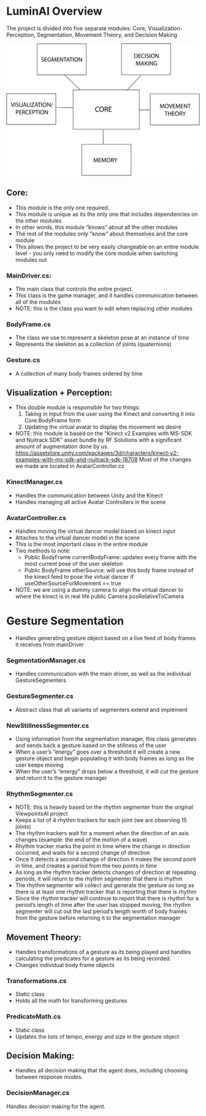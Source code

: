 # LuminAI Overview 
The project is divided into five separate modules: Core, Visualization-Perception, Segmentation, Movement Theory, and Decision Making

![LuminAI Module Architecture](LuminAIModuleArchitecture.png)

## Core:
- This module is the only one required. 
- This module is unique as its the only one that includes dependencies on the other modules
- In other words, this module “knows” about all the other modules
- The rest of the modules only "know” about themselves and the core module
- This allows the project to be very easily changeable on an entire module level - you only need to modify the core module when switching modules out

### MainDriver.cs:
- The main class that controls the entire project.
- This class is the game manager, and it handles communication between all of the modules
- NOTE: this is the class you want to edit when replacing other modules

### BodyFrame.cs
- The class we use to represent a skeleton pose at an instance of time 
- Represents the skeleton as a collection of joints (quaternions)

### Gesture.cs
- A collection of many body frames ordered by time

## Visualization + Perception:
- This double module is responsible for two things:
    1. Taking in input from the user using the Kinect and converting it into Core.BodyFrame form
    2. Updating the virtual avatar to display the movement we desire
- NOTE: this module is based on the “Kinect v2 Examples with MS-SDK and Nuitrack SDK” asset bundle by RF Solutions with a significant amount of augmentation done by us.
https://assetstore.unity.com/packages/3d/characters/kinect-v2-examples-with-ms-sdk-and-nuitrack-sdk-18708
Most of the changes we made are located in AvatarController.cs

### KinectManager.cs
- Handles the communication between Unity and the Kinect
- Handles managing all active Avatar Controllers in the scene

### AvatarController.cs
- Handles moving the virtual dancer model based on kinect input
- Attaches to the virtual dancer model in the scene
- This is the most important class in the entire module
- Two methods to note:
    - Public BodyFrame currentBodyFrame: updates every frame with the most current pose of the user skeleton
    - Public BodyFrame otherSource: will use this body frame instead of the kinect feed to pose the virtual dancer if useOtherSourceForMovement == true
- NOTE: we are using a dummy camera to align the virtual dancer to where the kinect is in real life
public Camera posRelativeToCamera

# Gesture Segmentation
- Handles generating gesture object based on a live feed of body frames it receives from mainDriver

### SegmentationManager.cs
- Handles communication with the main driver, as well as the individual GestureSegmenters

### GestureSegmenter.cs
- Abstract class that all variants of segmenters extend and implement

### NewStillnessSegmenter.cs
- Using information from the segmentation manager, this class generates and sends back a gesture based on the stillness of the user
- When a user’s  “energy” goes over a threshold it will create a new gesture object and begin populating it with body frames as long as the user keeps moving
- When the user’s “energy” drops below a threshold, it will cut the gesture and return it to the gesture manager

### RhythmSegmenter.cs
- NOTE: this is heavily based on the rhythm segmenter from the original ViewpointsAI project
- Keeps a list of 4 rhythm trackers for each joint (we are observing 15 joints)
- The rhythm trackers wait for a moment when the direction of an axis changes (example: the end of the motion of a wave)
- Rhythm tracker marks the point in time where the change in direction occurred, and waits for a second change of direction
- Once it detects a second change of direction it makes the second point in time, and creates a period from the two points in time
- As long as the rhythm tracker detects changes of direction at repeating periods, it will return to the rhythm segmenter that there is rhythm
- The rhythm segmenter will collect and generate the gesture as long as there is at least one rhythm tracker that is reporting that there is rhythm  
- Since the rhythm tracker will continue to report that there is rhythm for a period’s length of time after the user has stopped moving, the rhythm segmenter will cut out the last period’s length worth of body frames from the gesture before returning it to the segmentation manager

## Movement Theory:
- Handles transformations of a gesture as its being played and handles calculating the predicates for a gesture as its being recorded.
- Changes individual body frame objects

### Transformations.cs
- Static class
- Holds all the math for transforming gestures

### PredicateMath.cs
- Static class
- Updates the lists of tempo, energy and size in the gesture object

## Decision Making:
- Handles all decision making that the agent does, including choosing between response modes.

### DecisionManager.cs
Handles decision making for the agent.

